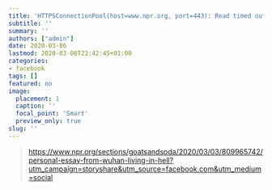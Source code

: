 ```yaml
---
title: 'HTTPSConnectionPool(host=www.npr.org, port=443): Read timed out. ...'
subtitle: ''
summary: ''
authors: ["admin"]
date: 2020-03-06
lastmod: 2020-03-06T23:42:45+01:00
categories:
- facebook
tags: []
featured: no
image:
  placement: 1
  caption: ''
  focal_point: 'Smart'
  preview_only: true
slug: ''
---
```


> https://www.npr.org/sections/goatsandsoda/2020/03/03/809965742/personal-essay-from-wuhan-living-in-hell?utm_campaign=storyshare&utm_source=facebook.com&utm_medium=social

